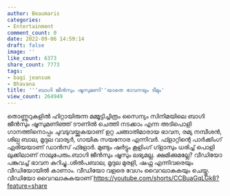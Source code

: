 ```yaml
---
author: Beaumaris
categories:
- Entertainment
comment_count: 0
date: 2022-09-06 14:59:14
draft: false
image: ''
like_count: 6373
share_count: 7773
tags:
- bagi jeansum
- Bhavana
title: '''ബാഗി ജീൻസും ഷൂസുമണി''യാതെ ഭാവനയും ടീമും'
view_count: 264949
---
```


തൊണ്ണൂറുകളിൽ ഹിറ്റായിരുന്ന മമ്മൂട്ടിച്ചിത്രം സൈന്യം സിനിമയിലെ ബാഗി ജീൻസും ഷൂസുമണിഞ്ഞ് ടൗണിൽ ചെത്തി നടക്കാം എന്ന അടിപൊളി ഗാനത്തിനൊപ്പം ചുവടുവയ്ക്കുകയാണ് ഉറ്റ ചങ്ങാതിമാരായ ഭാവന, രമ്യ നമ്പീശൻ, ശില്പ ബാല, മൃദുല വാര്യർ, ഗായിക സയനോര എന്നിവർ. ഫ്ളാറ്റിന്റെ പാർക്കിംഗ് ഏരിയയാണ് ഡാൻസ് ഫ്ളോർ. മുണ്ടും ഷർട്ടും കൂളിംഗ് ഗ്ളാസും ധരിച്ച് പൊളി ലുക്കിലാണ് നാലുപേരും.ബാഗി ജീൻസും ഷൂസും ലഭ്യമല്ല. ക്ഷമിക്കുമല്ലേ? വീഡിയോ പങ്കുവച്ച് ഭാവന കുറിച്ചു..ശിൽപബാല, മൃദുല മുരളി, ഷഫ്ന എന്നിവരെയും വീഡിയോയിൽ കാണാം. വീഡിയോ വളരെ വേഗം വൈറലാകുകയും ചെയ്തു. വീഡിയോ വൈറലാകുകയാണ് https://youtube.com/shorts/CCBuaGqLGk8?feature=share
